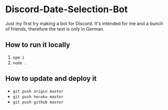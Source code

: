 # Discord-Date-Selection-Bot

Just my first try making a bot for Discord. It's intended for me and a bunch of friends, therefore the text is only in German. 

## How to run it locally

1. `npm i`
1. `node .`

## How to update and deploy it

- `git push origin master`
- `git push heroku master`
- `git push github master`
